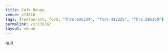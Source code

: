 ```yaml
---
title: Cafe Rouge
venue: v13616
tags: [restaurant, food, "fhrs:695334", "fhrs:412225", "fhrs:295260"]
permalink: /v/13616/
layout: venue
---
```

null